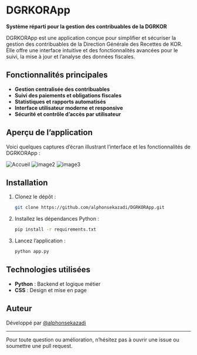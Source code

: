 # DGRKORApp

**Système réparti pour la gestion des contribuables de la DGRKOR**

DGRKORApp est une application conçue pour simplifier et sécuriser la gestion des contribuables de la Direction Générale des Recettes de KOR. Elle offre une interface intuitive et des fonctionnalités avancées pour le suivi, la mise à jour et l’analyse des données fiscales.

## Fonctionnalités principales

- **Gestion centralisée des contribuables**
- **Suivi des paiements et obligations fiscales**
- **Statistiques et rapports automatisés**
- **Interface utilisateur moderne et responsive**
- **Sécurité et contrôle d’accès par utilisateur**

## Aperçu de l’application

Voici quelques captures d’écran illustrant l’interface et les fonctionnalités de DGRKORApp :

![Accueil](image1)
![image2](image2)
![image3](image3)

## Installation

1. Clonez le dépôt :
   ```bash
   git clone https://github.com/alphonsekazadi/DGRKORApp.git
   ```
2. Installez les dépendances Python :
   ```bash
   pip install -r requirements.txt
   ```
3. Lancez l’application :
   ```bash
   python app.py
   ```

## Technologies utilisées

- **Python** : Backend et logique métier
- **CSS** : Design et mise en page

## Auteur

Développé par [@alphonsekazadi](https://github.com/alphonsekazadi)

---

Pour toute question ou amélioration, n’hésitez pas à ouvrir une issue ou soumettre une pull request.
